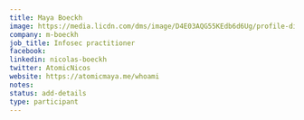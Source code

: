 ```yaml
---
title: Maya Boeckh
image: https://media.licdn.com/dms/image/D4E03AQG55KEdb6d6Ug/profile-displayphoto-shrink_800_800/0/1677757291067?e=1694649600&v=beta&t=_i3s2DN0Jj-C--oIphIntgp-ojFwHn0El1WUfYcfyNk
company: m-boeckh
job_title: Infosec practitioner
facebook:
linkedin: nicolas-boeckh
twitter: AtomicNicos
website: https://atomicmaya.me/whoami
notes:
status: add-details
type: participant
---
```

